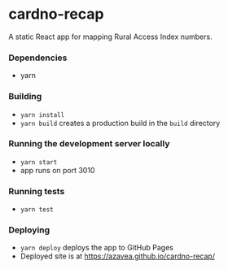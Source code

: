 # cardno-recap

A static React app for mapping Rural Access Index numbers.


### Dependencies

 - yarn


### Building

 - `yarn install`
 - `yarn build` creates a production build in the `build` directory


### Running the development server locally

 - `yarn start`
 - app runs on port 3010

### Running tests

 - `yarn test`


### Deploying

 - `yarn deploy` deploys the app to GitHub Pages
 - Deployed site is at https://azavea.github.io/cardno-recap/
